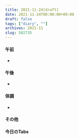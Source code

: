```yaml
---
title: 2021-11-24[draft]
date: 2021-11-24T00:00:00+09:00
draft: false
tags: ["diary", ""]
archives: 2021-11
slug: 502735
---
```

#### 午前
- 
#### 午後
- 
#### 体調
- 
#### その他
#### 今日のTabs
